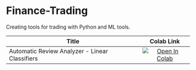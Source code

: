 # Finance-Trading
Creating tools for trading with Python and ML tools.

| Title | Colab Link |
| ------------- | :-------------: |
| Automatic Review Analyzer  - Linear Classifiers | [![Open In Colab](https://colab.research.google.com/assets/colab-badge.svg)](https://colab.research.google.com/drive/13cYAXZp86jpOxvqbOrboXq5Q7Zlav6eM?usp=sharing) |
